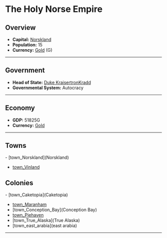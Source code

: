 # <!--NAME-->The Holy Norse Empire<!--NAME-->

## Overview

- **Capital:** <!--CAPITAL_LINK-->[Norskland](town_Norskland)<!--CAPITAL_LINK-->
- **Population:** <!--POPULATION-->15<!--POPULATION-->
- **Currency:** <!--CURRENCY_LINK-->[Gold](currency_Gold)<!--CURRENCY_LINK--> (<!--CURRENCY_ABV-->G<!--CURRENCY_ABV-->)

---

## Government

- **Head of State:** <!--LEADER_TITLE_LINK-->[Duke KraisertronKradd](user_KraisertronKradd)<!--LEADER_TITLE_LINK-->
- **Governmental System:** <!--GOVERNMENT-->Autocracy<!--GOVERNMENT-->

---

## Economy

- **GDP:** <!--GDP-->51825G<!--GDP-->
- **Currency:** <!--CURRENCY_LINK-->[Gold](currency_Gold)<!--CURRENCY_LINK-->

---

## Towns

<!--TOWNS-->- [town_Norskland](Norskland)
- [town_Vinland](Vinland)<!--TOWNS-->

## Colonies

<!--COLONIES-->- [town_Caketopia](Caketopia)
- [town_Maranham](Maranham)
- [town_Conception_Bay](Conception Bay)
- [town_Piehaven](Piehaven)
- [town_True_Alaska](True Alaska)
- [town_east_arabia](east arabia)<!--COLONIES-->

---